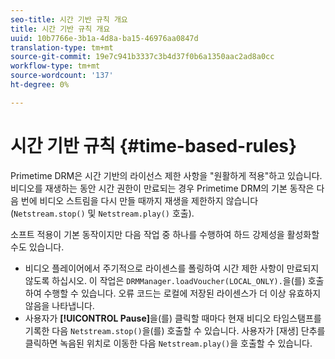 ```yaml
---
seo-title: 시간 기반 규칙 개요
title: 시간 기반 규칙 개요
uuid: 10b7766e-3b1a-4d8a-ba15-46976aa0847d
translation-type: tm+mt
source-git-commit: 19e7c941b3337c3b4d37f0b6a1350aac2ad8a0cc
workflow-type: tm+mt
source-wordcount: '137'
ht-degree: 0%

---
```



# 시간 기반 규칙 {#time-based-rules}

Primetime DRM은 시간 기반의 라이선스 제한 사항을 &quot;원활하게 적용&quot;하고 있습니다. 비디오를 재생하는 동안 시간 권한이 만료되는 경우 Primetime DRM의 기본 동작은 다음 번에 비디오 스트림을 다시 만들 때까지 재생을 제한하지 않습니다(`Netstream.stop()` 및 `Netstream.play()` 호출).

소프트 적용이 기본 동작이지만 다음 작업 중 하나를 수행하여 하드 강제성을 활성화할 수도 있습니다.

* 비디오 플레이어에서 주기적으로 라이센스를 폴링하여 시간 제한 사항이 만료되지 않도록 하십시오. 이 작업은 `DRMManager.loadVoucher(LOCAL_ONLY).`을(를) 호출하여 수행할 수 있습니다. 오류 코드는 로컬에 저장된 라이센스가 더 이상 유효하지 않음을 나타냅니다.
* 사용자가 **[!UICONTROL Pause]**&#x200B;을(를) 클릭할 때마다 현재 비디오 타임스탬프를 기록한 다음 `Netstream.stop()`을(를) 호출할 수 있습니다. 사용자가 [재생] 단추를 클릭하면 녹음된 위치로 이동한 다음 `Netstream.play()`을 호출할 수 있습니다.